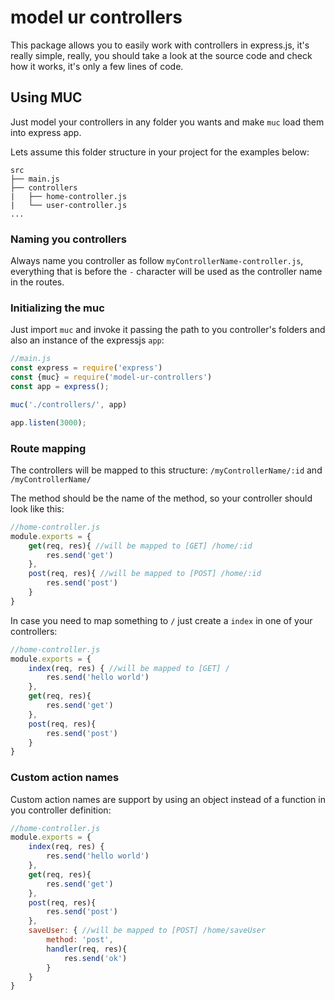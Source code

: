 # model ur controllers

This package allows you to easily work with controllers in express.js, it's really simple, really, you should take a look at the source code and check how it works, it's only a few lines of code.

## Using MUC

Just model your controllers in any folder you wants and make `muc` load them into express app.

Lets assume this folder structure in your project for the examples below:

```
src
├── main.js
├── controllers
|   ├── home-controller.js
|   └── user-controller.js
...
```

### Naming you controllers

Always name you controller as follow `myControllerName-controller.js`, everything that is before the `-` character will be used as the controller name in the routes.

### Initializing the muc

Just import `muc` and invoke it passing the path to you controller's folders and also an instance of the expressjs `app`:

```js
//main.js
const express = require('express')
const {muc} = require('model-ur-controllers')
const app = express();

muc('./controllers/', app)

app.listen(3000);
```

### Route mapping

The controllers will be mapped to this structure:
`/myControllerName/:id` and `/myControllerName/`

The method should be the name of the method, so your controller should look like this:

```js
//home-controller.js
module.exports = {
    get(req, res){ //will be mapped to [GET] /home/:id
        res.send('get')
    },
    post(req, res){ //will be mapped to [POST] /home/:id
        res.send('post')
    }
}
```

In case you need to map something to `/` just create a `index` in one of your controllers:

```js
//home-controller.js
module.exports = {
    index(req, res) { //will be mapped to [GET] /
        res.send('hello world')
    },
    get(req, res){
        res.send('get')
    },
    post(req, res){
        res.send('post')
    }
}
```

### Custom action names
Custom action names are support by using an object instead of a function in you controller definition:

```js
//home-controller.js
module.exports = {
    index(req, res) {
        res.send('hello world')
    },
    get(req, res){
        res.send('get')
    },
    post(req, res){
        res.send('post')
    },
    saveUser: { //will be mapped to [POST] /home/saveUser
        method: 'post',
        handler(req, res){
            res.send('ok')
        }
    }
}
```